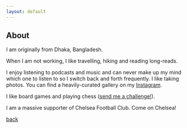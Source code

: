 ```yaml
---
layout: default
---
```


## About

I am originally from Dhaka, Bangladesh.

When I am not working, I like travelling, hiking and reading long-reads.

I enjoy listening to podcasts and music and can never make up my mind which one to listen to so I switch back and forth frequently. I like taking photos. You can find a heavily-curated gallery on my [Instagram](https://www.instagram.com/shoumikchow/).

I like board games and playing chess ([send me a challenge!](https://chess.com/play/shoumikcfc)).

I am a massive supporter of Chelsea Football Club. Come on Chelsea!

[back](https://shoumikchow.com)
